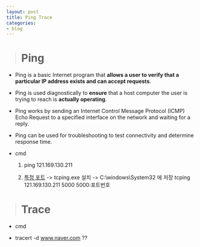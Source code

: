 ```yaml
---
layout: post
title: Ping Trace
categories:
- blog
---
```


> # Ping 

* Ping is a basic Internet program that **allows a user to verify that a particular IP address exists and can accept requests**.

* Ping is used diagnostically to **ensure** that a host computer the user is trying to reach is **actually operating**. 
* Ping works by sending an Internet Control Message Protocol (ICMP) Echo Request to a specified interface on the network and waiting for a reply. 
* Ping can be used for troubleshooting to test connectivity and determine response time.

* cmd 

  1. ping 121.169.130.211
  
  2. [특정 포트] -> tcping.exe 설치 -> C:\windows\System32 에 저장
     tcping 121.169.130.211 5000 5000:포트번호


> # Trace

* cmd 
 - tracert -d www.naver.com ??



[특정 포트]:https://tctt.tistory.com/143
